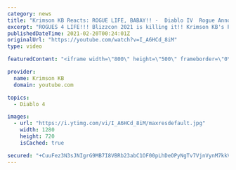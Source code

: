 ```yaml
---
category: news
title: "Krimson KB Reacts: ROGUE LIFE, BABAY!! -  Diablo IV  Rogue Announce Trailer Reaction - Blizzcon 2021"
excerpt: "ROGUES 4 LIFE!!! Blizzcon 2021 is killing it!! Krimson KB's Patreon ➔ https://www.patreon.com/KrimsonKB Krimson KB's Twitch ..."
publishedDateTime: 2021-02-20T00:24:01Z
originalUrl: "https://youtube.com/watch?v=I_A6HCd_8iM"
type: video

featuredContent: "<iframe width=\"800\" height=\"500\" frameborder=\"0\" src=\"https://www.youtube.com/embed/I_A6HCd_8iM\" allow=\"accelerometer; autoplay; encrypted-media; gyroscope; picture-in-picture\" allowfullscreen></iframe>"

provider:
  name: Krimson KB
  domain: youtube.com

topics:
  - Diablo 4

images:
  - url: "https://i.ytimg.com/vi/I_A6HCd_8iM/maxresdefault.jpg"
    width: 1280
    height: 720
    isCached: true

secured: "+CuuFez3N3sJNIgrG9MB7I8VBRb23abC1OF00pLhDeOPyNgTv7VjnVynM7kkV4EUrgBSV8ZpL1Sywp8YdfzjQc/Pa/PxT/JUyHdu0vCPD9Knk5ga6mwFgeVNWL0x044hc8cygThyjo60VUg3EKcoVna3odOqnESuYxX3AdxmvAS7aXtjZpx2lPOvnfN2yI718GtbxMjZbCnKEzBlFFV+6gAuFQAV2hHBzSoeXRlCiJPRswnO7J1usajgA/svIZ/FMrBWM+6AeZ8yhEqrRG/kZvjp2ExvS9ao+UhA63YgKQXc8PLWfv47b/sHKDKEJDbUHTQv1Ejc2YNFG9T5DvydhK9wUjmTofvXsviselIL+4eK81B6xHasVQfLZ4YqoNGT/X9SdMfDducb/cMFA30GIsnWOTCE0J34GrUGtIhVjL+wm/MLYDoPy/ewaMTPqSFy;V4u7jjin9pcuAz39q7vd6g=="
---
```


